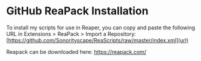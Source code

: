 # **GitHub ReaPack Installation**

To install my scripts for use in Reaper, you can copy and paste the following URL in Extensions > ReaPack > Import a Repository:
[https://github.com/Sonorityscape/ReaScripts/raw/master/index.xml](url)


Reapack can be downloaded here: https://reapack.com/
